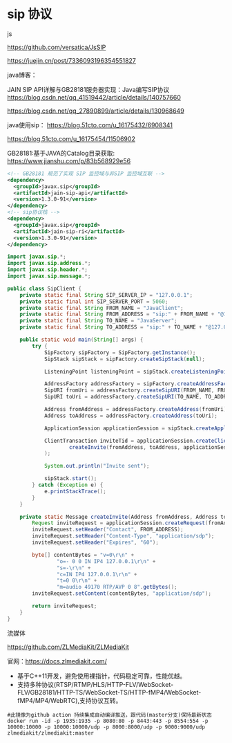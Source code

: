 # sip 协议

js

https://github.com/versatica/JsSIP

https://juejin.cn/post/7336093196354551827



java博客：

JAIN SIP API详解与GB28181服务器实现：Java编写SIP协议  https://blog.csdn.net/qq_41519442/article/details/140757660

https://blog.csdn.net/qq_27890899/article/details/130968649

java使用sip： https://blog.51cto.com/u_16175432/6908341

https://blog.51cto.com/u_16175454/11506902

GB28181:基于JAVA的Catalog目录获取: https://www.jianshu.com/p/83b568929e56

```xml
<!-- GB28181 规范了实现 SIP 监控域与非SIP 监控域互联 -->
<dependency>
  <groupId>javax.sip</groupId>
  <artifactId>jain-sip-api</artifactId>
  <version>1.3.0-91</version>
</dependency>
<!-- sip协议栈 -->
<dependency>
  <groupId>javax.sip</groupId>
  <artifactId>jain-sip-ri</artifactId>
  <version>1.3.0-91</version>
</dependency>
```

```java
import javax.sip.*;
import javax.sip.address.*;
import javax.sip.header.*;
import javax.sip.message.*;

public class SipClient {
    private static final String SIP_SERVER_IP = "127.0.0.1";
    private static final int SIP_SERVER_PORT = 5060;
    private static final String FROM_NAME = "JavaClient";
    private static final String FROM_ADDRESS = "sip:" + FROM_NAME + "@127.0.0.1";
    private static final String TO_NAME = "JavaServer";
    private static final String TO_ADDRESS = "sip:" + TO_NAME + "@127.0.0.1";

    public static void main(String[] args) {
        try {
            SipFactory sipFactory = SipFactory.getInstance();
            SipStack sipStack = sipFactory.createSipStack(null);

            ListeningPoint listeningPoint = sipStack.createListeningPoint(SIP_SERVER_IP, SIP_SERVER_PORT, "UDP");

            AddressFactory addressFactory = sipFactory.createAddressFactory();
            SipURI fromUri = addressFactory.createSipURI(FROM_NAME, FROM_ADDRESS);
            SipURI toUri = addressFactory.createSipURI(TO_NAME, TO_ADDRESS);

            Address fromAddress = addressFactory.createAddress(fromUri);
            Address toAddress = addressFactory.createAddress(toUri);

            ApplicationSession applicationSession = sipStack.createApplicationSession(listeningPoint);

            ClientTransaction inviteTid = applicationSession.createClientTransaction(
                    createInvite(fromAddress, toAddress, applicationSession)
            );

            System.out.println("Invite sent");

            sipStack.start();
        } catch (Exception e) {
            e.printStackTrace();
        }
    }

    private static Message createInvite(Address fromAddress, Address toAddress, ApplicationSession applicationSession) throws Exception {
        Request inviteRequest = applicationSession.createRequest(fromAddress, toAddress, "INVITE");
        inviteRequest.setHeader("Contact", FROM_ADDRESS);
        inviteRequest.setHeader("Content-Type", "application/sdp");
        inviteRequest.setHeader("Expires", "60");

        byte[] contentBytes = "v=0\r\n" +
                "o=- 0 0 IN IP4 127.0.0.1\r\n" +
                "s=-\r\n" +
                "c=IN IP4 127.0.0.1\r\n" +
                "t=0 0\r\n" +
                "m=audio 49170 RTP/AVP 0 8".getBytes();
        inviteRequest.setContent(contentBytes, "application/sdp");

        return inviteRequest;
    }
}
```

流媒体

https://github.com/ZLMediaKit/ZLMediaKit

官网：https://docs.zlmediakit.com/

- 基于C++11开发，避免使用裸指针，代码稳定可靠，性能优越。
- 支持多种协议(RTSP/RTMP/HLS/HTTP-FLV/WebSocket-FLV/GB28181/HTTP-TS/WebSocket-TS/HTTP-fMP4/WebSocket-fMP4/MP4/WebRTC),支持协议互转。

```
#此镜像为github action 持续集成自动编译推送，跟代码(master分支)保持最新状态
docker run -id -p 1935:1935 -p 8080:80 -p 8443:443 -p 8554:554 -p 10000:10000 -p 10000:10000/udp -p 8000:8000/udp -p 9000:9000/udp zlmediakit/zlmediakit:master
```